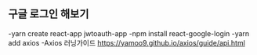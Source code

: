 ## 구글 로그인 해보기

-yarn create react-app jwtoauth-app
-npm install react-google-login
-yarn add axios
-Axios 러닝가이드 https://yamoo9.github.io/axios/guide/api.html
